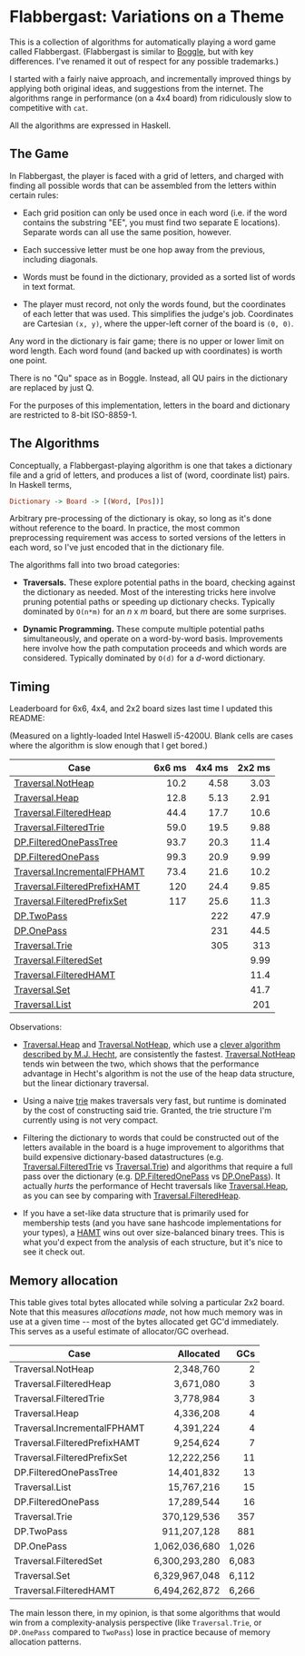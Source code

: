 Flabbergast: Variations on a Theme
==================================

This is a collection of algorithms for automatically playing a word game called
Flabbergast. (Flabbergast is similar to [Boggle], but with key differences.
I've renamed it out of respect for any possible trademarks.)

I started with a fairly naive approach, and incrementally improved things by
applying both original ideas, and suggestions from the internet. The algorithms
range in performance (on a 4x4 board) from ridiculously slow to competitive with
`cat`.

All the algorithms are expressed in Haskell.

The Game
--------

In Flabbergast, the player is faced with a grid of letters, and charged with
finding all possible words that can be assembled from the letters within
certain rules:

- Each grid position can only be used once in each word (i.e. if the word
  contains the substring "EE", you must find two separate E locations).
  Separate words can all use the same position, however.

- Each successive letter must be one hop away from the previous, including
  diagonals.

- Words must be found in the dictionary, provided as a sorted list of words in
  text format.

- The player must record, not only the words found, but the coordinates of each
  letter that was used. This simplifies the judge's job. Coordinates are
  Cartesian `(x, y)`, where the upper-left corner of the board is `(0, 0)`.

Any word in the dictionary is fair game; there is no upper or lower limit on
word length. Each word found (and backed up with coordinates) is worth one
point.

There is no "Qu" space as in Boggle. Instead, all QU pairs in the dictionary
are replaced by just Q.

For the purposes of this implementation, letters in the board and dictionary
are restricted to 8-bit ISO-8859-1.

The Algorithms
--------------

Conceptually, a Flabbergast-playing algorithm is one that takes a dictionary
file and a grid of letters, and produces a list of (word, coordinate list)
pairs. In Haskell terms,

```haskell
Dictionary -> Board -> [(Word, [Pos])]
```

Arbitrary pre-processing of the dictionary is okay, so long as it's done without
reference to the board. In practice, the most common preprocessing requirement
was access to sorted versions of the letters in each word, so I've just encoded
that in the dictionary file.

The algorithms fall into two broad categories:

- **Traversals.** These explore potential paths in the board, checking against
  the dictionary as needed. Most of the interesting tricks here involve pruning
  potential paths or speeding up dictionary checks. Typically dominated by
  `O(n*m)` for an *n* x *m* board, but there are some surprises.

- **Dynamic Programming.** These compute multiple potential paths
  simultaneously, and operate on a word-by-word basis. Improvements here involve
  how the path computation proceeds and which words are considered. Typically
  dominated by `O(d)` for a *d*-word dictionary.

## Timing

Leaderboard for 6x6, 4x4, and 2x2 board sizes last time I updated this README:

(Measured on a lightly-loaded Intel Haswell i5-4200U. Blank cells are cases
where the algorithm is slow enough that I get bored.)

| Case                           | 6x6 ms | 4x4 ms | 2x2 ms |
| ------------------------------ | -----: | -----: | -----: |
| [Traversal.NotHeap]            | 10.2   | 4.58   | 3.03   |
| [Traversal.Heap]               | 12.8   | 5.13   | 2.91   |
| [Traversal.FilteredHeap]       | 44.4   | 17.7   | 10.6   |
| [Traversal.FilteredTrie]       | 59.0   | 19.5   | 9.88   |
| [DP.FilteredOnePassTree]       | 93.7   | 20.3   | 11.4   |
| [DP.FilteredOnePass]           | 99.3   | 20.9   | 9.99   |
| [Traversal.IncrementalFPHAMT]  | 73.4   | 21.6   | 10.2   |
| [Traversal.FilteredPrefixHAMT] | 120    | 24.4   | 9.85   |
| [Traversal.FilteredPrefixSet]  | 117    | 25.6   | 11.3   |
| [DP.TwoPass]                   |        | 222    | 47.9   |
| [DP.OnePass]                   |        | 231    | 44.5   |
| [Traversal.Trie]               |        | 305    | 313    |
| [Traversal.FilteredSet]        |        |        | 9.99   |
| [Traversal.FilteredHAMT]       |        |        | 11.4   |
| [Traversal.Set]                |        |        | 41.7   |
| [Traversal.List]               |        |        | 201    |

Observations:

- [Traversal.Heap] and [Traversal.NotHeap], which use a [clever algorithm
  described by M.J. Hecht](http://www.mh-z.com/untangle/alg_heap.html), are
  consistently the fastest. [Traversal.NotHeap] tends win between the two, which
  shows that the performance advantage in Hecht's algorithm is not the use of
  the heap data structure, but the linear dictionary traversal.

- Using a naive [trie] makes traversals very fast, but runtime is dominated by
  the cost of constructing said trie. Granted, the trie structure I'm currently
  using is not very compact.

- Filtering the dictionary to words that could be constructed out of the letters
  available in the board is a huge improvement to algorithms that build
  expensive dictionary-based datastructures (e.g. [Traversal.FilteredTrie] vs
  [Traversal.Trie]) and algorithms that require a full pass over the dictionary
  (e.g. [DP.FilteredOnePass] vs [DP.OnePass]). It actually *hurts* the
  performance of Hecht traversals like [Traversal.Heap], as you can see by
  comparing with [Traversal.FilteredHeap].

- If you have a set-like data structure that is primarily used for membership
  tests (and you have sane hashcode implementations for your types), a [HAMT] 
  wins out over size-balanced binary trees. This is what you'd expect from the
  analysis of each structure, but it's nice to see it check out.

[HAMT]: https://en.wikipedia.org/wiki/Hash_array_mapped_trie
[trie]: https://en.wikipedia.org/wiki/Trie

## Memory allocation

This table gives total bytes allocated while solving a particular 2x2 board.
Note that this measures *allocations made*, not how much memory was in use at a
given time -- most of the bytes allocated get GC'd immediately. This serves as a
useful estimate of allocator/GC overhead.

| Case                         |     Allocated |   GCs |
| ---------------------------- | ------------: | ----: |
| Traversal.NotHeap            |     2,348,760 |     2 |
| Traversal.FilteredHeap       |     3,671,080 |     3 |
| Traversal.FilteredTrie       |     3,778,984 |     3 |
| Traversal.Heap               |     4,336,208 |     4 |
| Traversal.IncrementalFPHAMT  |     4,391,224 |     4 |
| Traversal.FilteredPrefixHAMT |     9,254,624 |     7 |
| Traversal.FilteredPrefixSet  |    12,222,256 |    11 |
| DP.FilteredOnePassTree       |    14,401,832 |    13 |
| Traversal.List               |    15,767,216 |    15 |
| DP.FilteredOnePass           |    17,289,544 |    16 |
| Traversal.Trie               |   370,129,536 |   357 |
| DP.TwoPass                   |   911,207,128 |   881 |
| DP.OnePass                   | 1,062,036,680 | 1,026 |
| Traversal.FilteredSet        | 6,300,293,280 | 6,083 |
| Traversal.Set                | 6,329,967,048 | 6,112 |
| Traversal.FilteredHAMT       | 6,494,262,872 | 6,266 |

The main lesson there, in my opinion, is that some algorithms that would win
from a complexity-analysis perspective (like `Traversal.Trie`, or `DP.OnePass`
compared to `TwoPass`) lose in practice because of memory allocation patterns.


[Boggle]: https://en.wikipedia.org/wiki/Boggle

[DP.FilteredOnePass]: src/DP/FilteredOnePass.hs
[DP.FilteredOnePassTree]: src/DP/FilteredOnePassTree.hs
[DP.OnePass]: src/DP/OnePass.hs
[DP.TwoPass]: src/DP/TwoPass.hs
[Traversal.FilteredHAMT]: src/Traversal/FilteredHAMT.hs
[Traversal.FilteredHeap]: src/Traversal/FilteredHeap.hs
[Traversal.FilteredPrefixHAMT]: src/Traversal/FilteredPrefixHAMT.hs
[Traversal.FilteredPrefixSet]: src/Traversal/FilteredPrefixSet.hs
[Traversal.FilteredSet]: src/Traversal/FilteredSet.hs
[Traversal.FilteredTrie]: src/Traversal/FilteredTrie.hs
[Traversal.Heap]: src/Traversal/Heap.hs
[Traversal.IncrementalFPHAMT]: src/Traversal/IncrementalFPHAMT.hs
[Traversal.List]: src/Traversal/List.hs
[Traversal.NotHeap]: src/Traversal/NotHeap.hs
[Traversal.Set]: src/Traversal/Set.hs
[Traversal.Trie]: src/Traversal/Trie.hs
